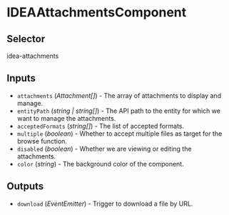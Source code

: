 # IDEAAttachmentsComponent

## Selector

idea-attachments

## Inputs

- `attachments` (*Attachment[]*) - The array of attachments to display and manage.
- `entityPath` (*string | string[]*) - The API path to the entity for which we want to manage the attachments.
- `acceptedFormats` (*string[]*) - The list of accepted formats.
- `multiple` (*boolean*) - Whether to accept multiple files as target for the browse function.
- `disabled` (*boolean*) - Whether we are viewing or editing the attachments.
- `color` (*string*) - The background color of the component.

## Outputs

- `download` (*EventEmitter<string>*) - Trigger to download a file by URL.
